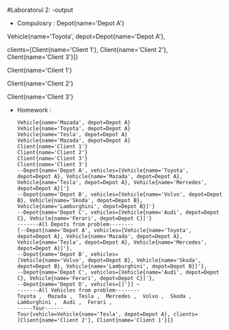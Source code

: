 #Laboratorul 2: -output 
 - Compulosry :  Depot{name='Depot A'}
   
  Vehicle{name='Toyota', depot=Depot{name='Depot A'}, 
  
  clients=[Client{name='Client 1'}, Client{name='Client 2'}, Client{name='Client 3'}]}
  
  Client{name='Client 1'}

  Client{name='Client 2'}

  Client{name='Client 3'}
 - Homework :
   ```
   Vehicle{name='Mazada', depot=Depot A}
   Vehicle{name='Toyota', depot=Depot A}
   Vehicle{name='Tesla', depot=Depot A}
   Vehicle{name='Mazada', depot=Depot A}
   Client{name='Client 1'}
   Client{name='Client 2'}
   Client{name='Client 3'}
   Client{name='Client 3'}
   --Depot{name='Depot A', vehicles=[Vehicle{name='Toyota', depot=Depot A}, Vehicle{name='Mazada', depot=Depot A}, Vehicle{name='Tesla', depot=Depot A}, Vehicle{name='Mercedes', depot=Depot A}]'}
   --Depot{name='Depot B', vehicles=[Vehicle{name='Volvo', depot=Depot B}, Vehicle{name='Skoda', depot=Depot B}, Vehicle{name='Lamburghini', depot=Depot B}]'}
   --Depot{name='Depot C', vehicles=[Vehicle{name='Audi', depot=Depot C}, Vehicle{name='Ferari', depot=Depot C}]'}
   -------All Depots from problem--------
   [--Depot{name='Depot A', vehicles=[Vehicle{name='Toyota', depot=Depot A}, Vehicle{name='Mazada', depot=Depot A}, Vehicle{name='Tesla', depot=Depot A}, Vehicle{name='Mercedes', depot=Depot A}]'},
   --Depot{name='Depot B', vehicles= 
   [Vehicle{name='Volvo', depot=Depot B}, Vehicle{name='Skoda', depot=Depot B}, Vehicle{name='Lamburghini', depot=Depot B}]'},
   --Depot{name='Depot C', vehicles=[Vehicle{name='Audi', depot=Depot C}, Vehicle{name='Ferari', depot=Depot C}]'}, 
   --Depot{name='Depot D', vehicles=[]'}] ~ 
   -------All Vehicles from problem--------
   Toyota ,  Mazada ,  Tesla ,  Mercedes ,  Volvo ,  Skoda ,  Lamburghini ,  Audi ,  Ferari , 
   -----Tour------
   Tour{vehicle=Vehicle{name='Tesla', depot=Depot A}, clients=[Client{name='Client 2'}, Client{name='Client 1'}]}
   ```

